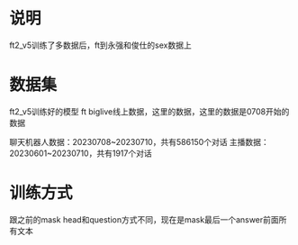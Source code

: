 # 说明

ft2_v5训练了多数据后，ft到永强和俊仕的sex数据上

# 数据集

ft2_v5训练好的模型 ft biglive线上数据，这里的数据，这里的数据是0708开始的数据

聊天机器人数据：20230708~20230710，共有586150个对话 主播数据：20230601~20230710，共有1917个对话

# 训练方式

跟之前的mask head和question方式不同，现在是mask最后一个answer前面所有文本